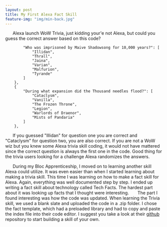 ```yaml
---
layout: post
title: My First Alexa Fact Skill
feature-img: "img/min-back.jpg"
---
```



&nbsp;&nbsp;&nbsp;&nbsp;&nbsp;&nbsp;Alexa launch WoW Trivia, just kidding your'e not Alexa, but could you guess the correct answer based on this code?

            "Who was imprisoned by Maive Shadowsong for 10,000 years?": [
                "Illidan",
                "Thrall",
                "Jaina",
                "Varian",
                "Malfurion",
                "Tyrande"
            ]
        },
        {
            "During what expansion did the Thousand needles flood?": [
                "Cataclysm",
                "Vanilla",
                "The Frozen Throne",
                "Legion",
                "Warlords of Draenor",
                "Mists of Pandaria"
            ]
        },
        
&nbsp;&nbsp;&nbsp;&nbsp;&nbsp;&nbsp;If you guessed "Illidan" for question one you are correct and "Cataclysm" for question two, you are also correct. If you are not a WoW wiz but you knew some Alexa trivia skill coding, it would not have mattered since the correct question is always the first one in the code.  Good thing for the trivia users looking for a challenge Alexa randomizes the answers.

&nbsp;&nbsp;&nbsp;&nbsp;&nbsp;&nbsp;During my Bloc Apprenticeship, I moved on to learning another skill Alexa could utilize. It was even easier than when I started learning about making a trivia skill.  This time I was learning on how to make a fact skill for Alexa. Again, everything was well documented step by step. I ended up writing a fact skill about technology called Tech Facts.  The hardest part about it was looking up facts that I thought were interesting. 
&nbsp;&nbsp;&nbsp;&nbsp;&nbsp;&nbsp;The part I found interesting was how the code was updated. When learning the Trivia skill, we used a blank slate and uploaded the code in a .zip folder. I chose the fact template, which had a preloaded library and had to copy and paste the index file into their code editor. I suggest you take a look at their [github](https://github.com/alexa/skill-sample-nodejs-fact) repository to start building a skill of your own.